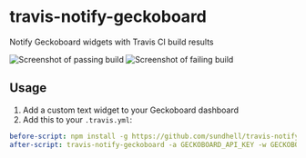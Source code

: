 # travis-notify-geckoboard

Notify Geckoboard widgets with Travis CI build results

![Screenshot of passing build](screenshot-build-passed.png)
![Screenshot of failing build](screenshot-build-failed.png)

## Usage

1. Add a custom text widget to your Geckoboard dashboard
2. Add this to your `.travis.yml`:

``` yaml
before-script: npm install -g https://github.com/sundhell/travis-notify-geckoboard/tarball/v0.1.1
after-script: travis-notify-geckoboard -a GECKOBOARD_API_KEY -w GECKOBOARD_WIDGET_KEY
```
